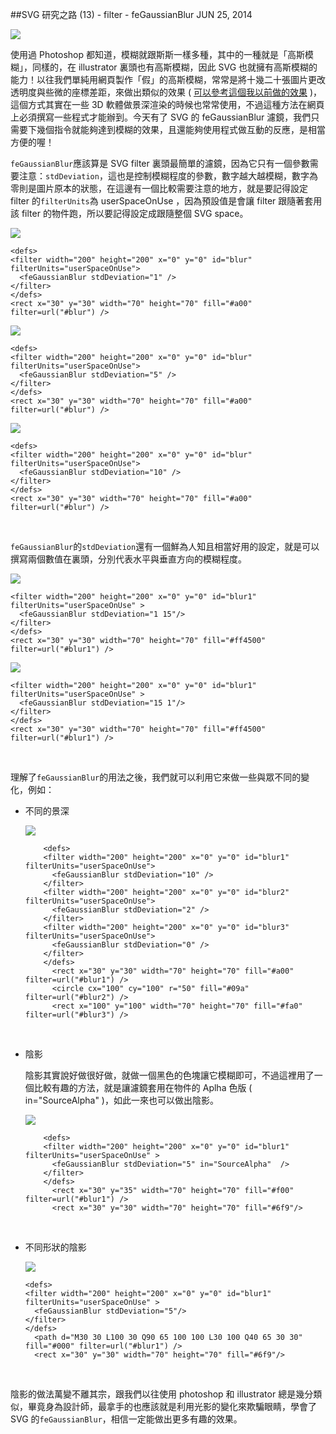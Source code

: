 <!-- @@master  = ../../_layout.html-->

<!-- @@block  =  jsBottom-->

<include src="../../_articles-js.html"></include>

<!-- @@close-->

<!-- @@block  =  css-->

<include src="../../_articles-css.html"></include>

<!-- @@close-->

<!-- @@block  =  articles-social-->

<include src="../../_articles-social.html"></include>

<!-- @@close-->

<!-- @@block  =  articles-footer-->

<include src="../../_articles.html"></include>

<!-- @@close-->

<!-- @@block  =  meta-->

<meta property="article:published_time" content="2014-06-25T23:05:00+01:00">

<meta name="keywords" content="SVG,filter,濾鏡,向量,feGaussianBlur,高斯模糊,模糊,blur">

<meta name="description" content="使用過 Photoshop 都知道，模糊就跟斯斯一樣多種，其中的一種就是「高斯模糊」，同樣的，在 illustrator 裏頭也有高斯模糊，因此 SVG 也就擁有高斯模糊的能力！以往我們單純用網頁製作「假」的高斯模糊，常常是將十幾二十張圖片更改透明度與些微的座標差距，來做出類似的效果。">

<meta itemprop="name" content="SVG 研究之路 (13) - filter - feGaussianBlur - OXXO.STUDIO">

<meta itemprop="image" content="http://www.oxxostudio.tw/img/articles/201406/20140625_1_01.jpg">

<meta itemprop="description" content="使用過 Photoshop 都知道，模糊就跟斯斯一樣多種，其中的一種就是「高斯模糊」，同樣的，在 illustrator 裏頭也有高斯模糊，因此 SVG 也就擁有高斯模糊的能力！以往我們單純用網頁製作「假」的高斯模糊，常常是將十幾二十張圖片更改透明度與些微的座標差距，來做出類似的效果。">

<meta property="og:title" content="SVG 研究之路 (13) - filter - feGaussianBlur - OXXO.STUDIO">

<meta property="og:url" content="http://www.oxxostudio.tw/articles/201406/svg-13-filter-feGaussianBlur.html">

<meta property="og:image" content="http://www.oxxostudio.tw/img/articles/201406/20140625_1_01.jpg">

<meta property="og:description" content="使用過 Photoshop 都知道，模糊就跟斯斯一樣多種，其中的一種就是「高斯模糊」，同樣的，在 illustrator 裏頭也有高斯模糊，因此 SVG 也就擁有高斯模糊的能力！以往我們單純用網頁製作「假」的高斯模糊，常常是將十幾二十張圖片更改透明度與些微的座標差距，來做出類似的效果。">

<title>SVG 研究之路 (13) - filter - feGaussianBlur - OXXO.STUDIO</title> 

<!-- @@close-->

<!-- @@block  =  articles-content--> 

##SVG 研究之路 (13) - filter - feGaussianBlur <span class="article-date" tag="web">JUN 25, 2014</span>

<img src="/img/articles/201406/20140625_1_01.jpg" class="preview-img">

使用過 Photoshop 都知道，模糊就跟斯斯一樣多種，其中的一種就是「高斯模糊」，同樣的，在 illustrator 裏頭也有高斯模糊，因此 SVG 也就擁有高斯模糊的能力！以往我們單純用網頁製作「假」的高斯模糊，常常是將十幾二十張圖片更改透明度與些微的座標差距，來做出類似的效果 ( [可以參考這個我以前做的效果](https://dl.dropboxusercontent.com/u/59597657/oxxo_code/Jquery_20120712_imageBlurMask.html) )，這個方式其實在一些 3D 軟體做景深渲染的時候也常常使用，不過這種方法在網頁上必須撰寫一些程式才能辦到。今天有了 SVG 的 feGaussianBlur 濾鏡，我們只需要下幾個指令就能夠達到模糊的效果，且還能夠使用程式做互動的反應，是相當方便的喔！

`feGaussianBlur`應該算是 SVG filter 裏頭最簡單的濾鏡，因為它只有一個參數需要注意：`stdDeviation`，這也是控制模糊程度的參數，數字越大越模糊，數字為零則是圖片原本的狀態，在這邊有一個比較需要注意的地方，就是要記得設定 filter 的`filterUnits`為 userSpaceOnUse ，因為預設值是會讓 filter 跟隨著套用該 filter 的物件跑，所以要記得設定成跟隨整個 SVG space。

![](/img/articles/201406/20140625_1_03.png)

	<defs>
	<filter width="200" height="200" x="0" y="0" id="blur" filterUnits="userSpaceOnUse">
	  <feGaussianBlur stdDeviation="1" />
	</filter>
	</defs>
	<rect x="30" y="30" width="70" height="70" fill="#a00" filter=url("#blur") />

![](/img/articles/201406/20140625_1_02.png)

	<defs>
	<filter width="200" height="200" x="0" y="0" id="blur" filterUnits="userSpaceOnUse">
	  <feGaussianBlur stdDeviation="5" />
	</filter>
	</defs>
	<rect x="30" y="30" width="70" height="70" fill="#a00" filter=url("#blur") />

![](/img/articles/201406/20140625_1_04.png)

	<defs>
	<filter width="200" height="200" x="0" y="0" id="blur" filterUnits="userSpaceOnUse">
	  <feGaussianBlur stdDeviation="10" />
	</filter>
	</defs>
	<rect x="30" y="30" width="70" height="70" fill="#a00" filter=url("#blur") />

<br/>

`feGaussianBlur`的`stdDeviation`還有一個鮮為人知且相當好用的設定，就是可以撰寫兩個數值在裏頭，分別代表水平與垂直方向的模糊程度。

![](/img/articles/201406/20140625_1_08.png)

	<filter width="200" height="200" x="0" y="0" id="blur1" filterUnits="userSpaceOnUse" >
	  <feGaussianBlur stdDeviation="1 15"/>
	</filter>
	</defs>
	<rect x="30" y="30" width="70" height="70" fill="#ff4500" filter=url("#blur1") />

![](/img/articles/201406/20140625_1_09.png)

	<filter width="200" height="200" x="0" y="0" id="blur1" filterUnits="userSpaceOnUse" >
	  <feGaussianBlur stdDeviation="15 1"/>
	</filter>
	</defs>
	<rect x="30" y="30" width="70" height="70" fill="#ff4500" filter=url("#blur1") />

<br/>

理解了`feGaussianBlur`的用法之後，我們就可以利用它來做一些與眾不同的變化，例如：  

- 不同的景深

	![](/img/articles/201406/20140625_1_05.png)

		  <defs>
		  <filter width="200" height="200" x="0" y="0" id="blur1" filterUnits="userSpaceOnUse">
		    <feGaussianBlur stdDeviation="10" />
		  </filter>
		  <filter width="200" height="200" x="0" y="0" id="blur2" filterUnits="userSpaceOnUse">
		    <feGaussianBlur stdDeviation="2" />
		  </filter>
		  <filter width="200" height="200" x="0" y="0" id="blur3" filterUnits="userSpaceOnUse">
		    <feGaussianBlur stdDeviation="0" />
		  </filter>
		  </defs>
		    <rect x="30" y="30" width="70" height="70" fill="#a00" filter=url("#blur1") />
		    <circle cx="100" cy="100" r="50" fill="#09a" filter=url("#blur2") />
		    <rect x="100" y="100" width="70" height="70" fill="#fa0" filter=url("#blur3") />

<br/>

- 陰影  

	陰影其實說好做很好做，就做一個黑色的色塊讓它模糊即可，不過這裡用了一個比較有趣的方法，就是讓濾鏡套用在物件的 Aplha 色版 ( in="SourceAlpha" )，如此一來也可以做出陰影。

	![](/img/articles/201406/20140625_1_06.png)

		  <defs>
		  <filter width="200" height="200" x="0" y="0" id="blur1" filterUnits="userSpaceOnUse" >
		    <feGaussianBlur stdDeviation="5" in="SourceAlpha"  />
		  </filter>
		  </defs>
		    <rect x="30" y="35" width="70" height="70" fill="#f00" filter=url("#blur1") />
		    <rect x="30" y="30" width="70" height="70" fill="#6f9"/>

<br/>

- 不同形狀的陰影
	
	![](/img/articles/201406/20140625_1_07.png)

      <defs>
      <filter width="200" height="200" x="0" y="0" id="blur1" filterUnits="userSpaceOnUse" >
        <feGaussianBlur stdDeviation="5"/>
      </filter>
      </defs>
        <path d="M30 30 L100 30 Q90 65 100 100 L30 100 Q40 65 30 30" fill="#000" filter=url("#blur1") />
        <rect x="30" y="30" width="70" height="70" fill="#6f9"/>

<br/>

陰影的做法萬變不離其宗，跟我們以往使用 photoshop 和 illustrator 總是幾分類似，畢竟身為設計師，最拿手的也應該就是利用光影的變化來欺騙眼睛，學會了 SVG 的`feGaussianBlur`，相信一定能做出更多有趣的效果。

<!-- @@close-->




